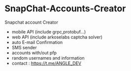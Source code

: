 # SnapChat-Accounts-Creator
Snapchat account Creator
- mobile API (include grpc,protobuf...)
- web API (include arkoselabs captcha solver)
- auto E-mail Confirmation
- SMS sender
- accounts with/out pfp
- random usernames and information
- contact : https://t.me/ANGLE_DEV
